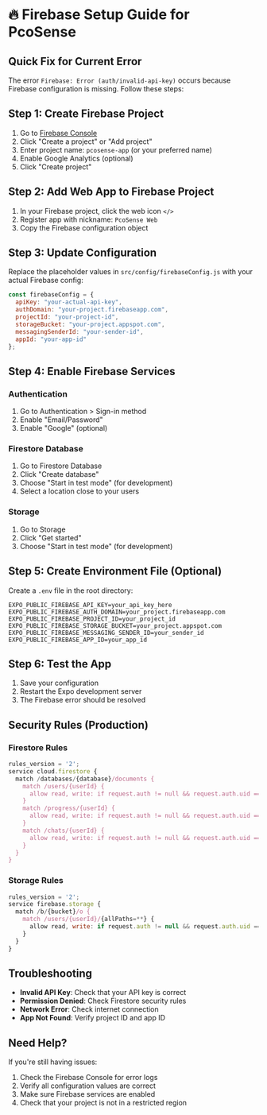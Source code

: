 # 🔥 Firebase Setup Guide for PcoSense

## Quick Fix for Current Error

The error `Firebase: Error (auth/invalid-api-key)` occurs because Firebase configuration is missing. Follow these steps:

## Step 1: Create Firebase Project

1. Go to [Firebase Console](https://console.firebase.google.com/)
2. Click "Create a project" or "Add project"
3. Enter project name: `pcosense-app` (or your preferred name)
4. Enable Google Analytics (optional)
5. Click "Create project"

## Step 2: Add Web App to Firebase Project

1. In your Firebase project, click the web icon `</>`
2. Register app with nickname: `PcoSense Web`
3. Copy the Firebase configuration object

## Step 3: Update Configuration

Replace the placeholder values in `src/config/firebaseConfig.js` with your actual Firebase config:

```javascript
const firebaseConfig = {
  apiKey: "your-actual-api-key",
  authDomain: "your-project.firebaseapp.com",
  projectId: "your-project-id",
  storageBucket: "your-project.appspot.com",
  messagingSenderId: "your-sender-id",
  appId: "your-app-id"
};
```

## Step 4: Enable Firebase Services

### Authentication
1. Go to Authentication > Sign-in method
2. Enable "Email/Password"
3. Enable "Google" (optional)

### Firestore Database
1. Go to Firestore Database
2. Click "Create database"
3. Choose "Start in test mode" (for development)
4. Select a location close to your users

### Storage
1. Go to Storage
2. Click "Get started"
3. Choose "Start in test mode" (for development)

## Step 5: Create Environment File (Optional)

Create a `.env` file in the root directory:

```env
EXPO_PUBLIC_FIREBASE_API_KEY=your_api_key_here
EXPO_PUBLIC_FIREBASE_AUTH_DOMAIN=your_project.firebaseapp.com
EXPO_PUBLIC_FIREBASE_PROJECT_ID=your_project_id
EXPO_PUBLIC_FIREBASE_STORAGE_BUCKET=your_project.appspot.com
EXPO_PUBLIC_FIREBASE_MESSAGING_SENDER_ID=your_sender_id
EXPO_PUBLIC_FIREBASE_APP_ID=your_app_id
```

## Step 6: Test the App

1. Save your configuration
2. Restart the Expo development server
3. The Firebase error should be resolved

## Security Rules (Production)

### Firestore Rules
```javascript
rules_version = '2';
service cloud.firestore {
  match /databases/{database}/documents {
    match /users/{userId} {
      allow read, write: if request.auth != null && request.auth.uid == userId;
    }
    match /progress/{userId} {
      allow read, write: if request.auth != null && request.auth.uid == userId;
    }
    match /chats/{userId} {
      allow read, write: if request.auth != null && request.auth.uid == userId;
    }
  }
}
```

### Storage Rules
```javascript
rules_version = '2';
service firebase.storage {
  match /b/{bucket}/o {
    match /users/{userId}/{allPaths=**} {
      allow read, write: if request.auth != null && request.auth.uid == userId;
    }
  }
}
```

## Troubleshooting

- **Invalid API Key**: Check that your API key is correct
- **Permission Denied**: Check Firestore security rules
- **Network Error**: Check internet connection
- **App Not Found**: Verify project ID and app ID

## Need Help?

If you're still having issues:
1. Check the Firebase Console for error logs
2. Verify all configuration values are correct
3. Make sure Firebase services are enabled
4. Check that your project is not in a restricted region












